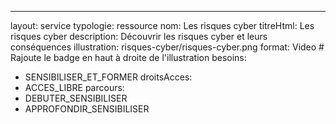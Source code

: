 ---
layout: service
typologie: ressource
nom: Les risques cyber
titreHtml: Les risques cyber
description: Découvrir les risques cyber et leurs conséquences
illustration: risques-cyber/risques-cyber.png
format: Video # Rajoute le badge en haut à droite de l'illustration
besoins:
  - SENSIBILISER_ET_FORMER
droitsAcces:
  - ACCES_LIBRE
parcours: 
- DEBUTER_SENSIBILISER
- APPROFONDIR_SENSIBILISER